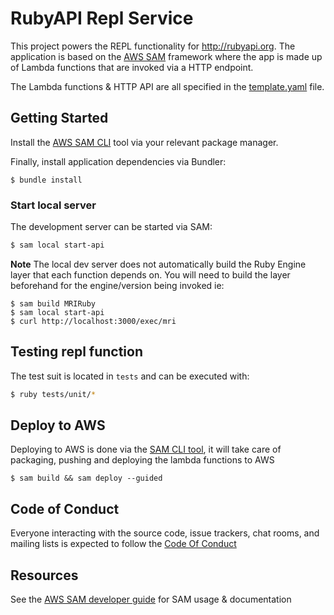 # RubyAPI Repl Service

This project powers the REPL functionality for http://rubyapi.org. The application is based on the [AWS SAM](https://aws.amazon.com/serverless/sam/) framework where the app is made up of Lambda functions that are invoked via a HTTP endpoint.

The Lambda functions & HTTP API are all specified in the [template.yaml](https://github.com/rubyapi/repl/blob/master/template.yaml) file.

## Getting Started

Install the [AWS SAM CLI](https://github.com/aws/aws-sam-cli) tool via your relevant package manager.

Finally, install application dependencies via Bundler:

```
$ bundle install
```

### Start local server

The development server can be started via SAM:

```bash
$ sam local start-api
```

**Note** The local dev server does not automatically build the Ruby Engine layer that each function depends on. You will need to build the layer beforehand for the engine/version being invoked ie:

```
$ sam build MRIRuby
$ sam local start-api
$ curl http://localhost:3000/exec/mri
```

## Testing repl function

The test suit is located in `tests` and can be executed with:

```bash
$ ruby tests/unit/*
```

## Deploy to AWS

Deploying to AWS is done via the [SAM CLI tool](https://github.com/aws/aws-sam-cli), it will take care of packaging, pushing and deploying the lambda functions to AWS

```
$ sam build && sam deploy --guided
```

## Code of Conduct

Everyone interacting with the source code, issue trackers, chat rooms, and mailing lists is expected to follow the [Code Of Conduct](https://github.com/rubyapi/repl/blob/master/CODE_OF_CONDUCT.md)

## Resources

See the [AWS SAM developer guide](https://docs.aws.amazon.com/serverless-application-model/latest/developerguide/what-is-sam.html) for SAM usage & documentation